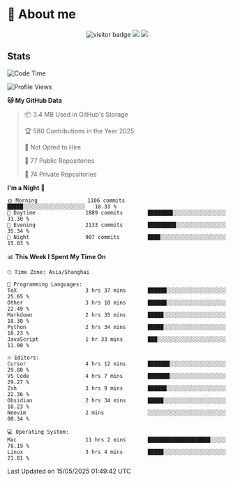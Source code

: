<!-- ![](https://youpai.roccoshi.top/img/20200804214216.png) -->

# 🧐 About me
 
<p align="center">
<img src="https://visitor-badge.laobi.icu/badge?page_id=Lincest.Lincest&title=hits" alt="visitor badge"/>
<a href="mailto:imroccoshi@gmail.com"><img src="https://img.shields.io/badge/gmail-imroccoshi%40gmail.com-red"></a>
<a href="https://blog.roccoshi.top"><img src="https://img.shields.io/badge/blog-roccoshi-green"></a>
</p>

## Stats

<!--START_SECTION:waka-->
![Code Time](http://img.shields.io/badge/Code%20Time-2%2C514%20hrs%2051%20mins-blue)

![Profile Views](http://img.shields.io/badge/Profile%20Views-0-blue)

**🐱 My GitHub Data** 

> 📦 3.4 MB Used in GitHub's Storage 
 > 
> 🏆 580 Contributions in the Year 2025
 > 
> 🚫 Not Opted to Hire
 > 
> 📜 77 Public Repositories 
 > 
> 🔑 74 Private Repositories 
 > 
**I'm a Night 🦉** 

```text
🌞 Morning                1106 commits        █████░░░░░░░░░░░░░░░░░░░░   18.33 % 
🌆 Daytime                1889 commits        ████████░░░░░░░░░░░░░░░░░   31.30 % 
🌃 Evening                2133 commits        █████████░░░░░░░░░░░░░░░░   35.34 % 
🌙 Night                  907 commits         ████░░░░░░░░░░░░░░░░░░░░░   15.03 % 
```


📊 **This Week I Spent My Time On** 

```text
🕑︎ Time Zone: Asia/Shanghai

💬 Programming Languages: 
TeX                      3 hrs 37 mins       ██████░░░░░░░░░░░░░░░░░░░   25.65 % 
Other                    3 hrs 10 mins       ██████░░░░░░░░░░░░░░░░░░░   22.49 % 
Markdown                 2 hrs 35 mins       █████░░░░░░░░░░░░░░░░░░░░   18.30 % 
Python                   2 hrs 34 mins       █████░░░░░░░░░░░░░░░░░░░░   18.23 % 
JavaScript               1 hr 33 mins        ███░░░░░░░░░░░░░░░░░░░░░░   11.00 % 

🔥 Editors: 
Cursor                   4 hrs 12 mins       ███████░░░░░░░░░░░░░░░░░░   29.80 % 
VS Code                  4 hrs 7 mins        ███████░░░░░░░░░░░░░░░░░░   29.27 % 
Zsh                      3 hrs 9 mins        ██████░░░░░░░░░░░░░░░░░░░   22.36 % 
Obsidian                 2 hrs 34 mins       █████░░░░░░░░░░░░░░░░░░░░   18.23 % 
Neovim                   2 mins              ░░░░░░░░░░░░░░░░░░░░░░░░░   00.34 % 

💻 Operating System: 
Mac                      11 hrs 2 mins       ████████████████████░░░░░   78.19 % 
Linux                    3 hrs 4 mins        █████░░░░░░░░░░░░░░░░░░░░   21.81 % 
```


 Last Updated on 15/05/2025 01:49:42 UTC
<!--END_SECTION:waka-->


